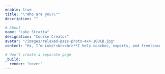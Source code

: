```yaml
---
enable: true
title: "\"Who are you?\""
description: ""

# About 
name: "Luke Stratta"
designation: "Course Creator"
avatar: "/images/relaxed-pass-photo-4x4-100KB.jpg"
content: "Hi, I’m Luke!<br><br>**I help coaches, experts, and freelancers grow their business and get their time back by creating engaging and effective online courses.**<br><br>I’ve worked with businesses over the years to create online content, from music teachers, to property developers, even an MOT Tester training company. <br><br>I have my roots in video production, so creating visually appealing content comes as second nature, so I took the time to add instructional design to my skill set to be able to serve people like you."

# don't create a separate page
_build:
  render: "never"
---
```


